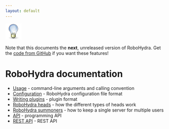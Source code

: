 ```yaml
---
layout: default
---
```

<div class="info">
  <img src="/static/img/dialog-information.png"/>

  Note that this documents the <strong>next</strong>, unreleased
  version of RoboHydra. Get the <a
  href="https://github.com/robohydra/robohydra">code from GitHub</a>
  if you want these features!
</div>

RoboHydra documentation
=======================

* [Usage](usage/) - command-line arguments and calling convention
* [Configuration](configuration/) - RoboHydra configuration file format
* [Writing plugins](plugins/) - plugin format
* [RoboHydra heads](heads/) - how the different types of heads work
* [RoboHydra summoners](summoners/) - how to keep a single server for multiple users
* [API](api/) - programming API
* [REST API](rest/) - REST API
